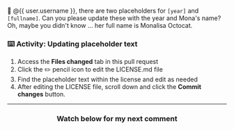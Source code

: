 :wave: @{{ user.username }}, there are two placeholders for `[year]` and `[fullname]`. Can you please update these with the year and Mona's name? Oh, maybe you didn't know ... her full name is Monalisa Octocat.

### :keyboard: Activity: Updating placeholder text

1. Access the **Files changed** tab in this pull request
1. Click the :pencil2: pencil icon to edit the LICENSE.md file
1. Find the placeholder text within the license and edit as needed
1. After editing the LICENSE file, scroll down and click the **Commit changes** button.

<hr>
<h3 align="center">Watch below for my next comment</h3>
